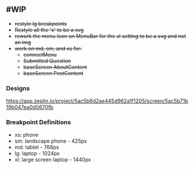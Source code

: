 #WIP
- 
- ~~restyle lg breakpoints~~
- ~~Restyle all the 'x' to be a svg~~
- ~~rework the menu Icon on MenuBar for the xl setting to be a svg and not an img~~
- ~~work on md, sm, and xs for:~~
  - ~~connectMenu~~
  - ~~Submitted Question~~
  - ~~baseScreen AboutContent~~
  - ~~baseScreen PostContent~~

### Designs
  https://app.zeplin.io/project/5ac5b6d2ae445d962a1f1205/screen/5ac5b71b19b047ea0d0670fb

### Breakpoint Definitions
- xs: phone
- sm: landscape phone - 425px
- md: tablet - 768px
- lg: laptop - 1024px
- xl: large screen laptop - 1440px
